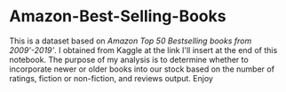 # Amazon-Best-Selling-Books
This is a dataset based on *Amazon Top 50 Bestselling books from 2009'-2019'*. I obtained from Kaggle at the link I'll insert at the end of this notebook. The purpose of my analysis is to determine whether to incorporate newer or older books into our stock based on the number of ratings, fiction or non-fiction, and reviews output. Enjoy
